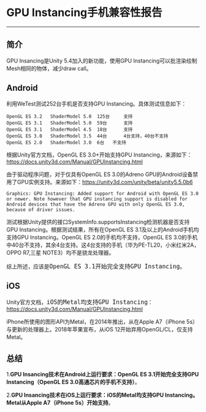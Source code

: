 # GPU Instancing手机兼容性报告
---

## 简介

GPU Insancing是Unity 5.4加入的新功能，使用GPU Instancing可以批渲染绘制Mesh相同的物体，减少draw call。

## Android

利用WeTest测试252台手机是否支持GPU Instancing。具体测试信息如下：

    OpenGL ES 3.2	ShaderModel 5.0	 125台	  支持
    OpenGL ES 3.1	ShaderModel 5.0	 59台	  支持
    OpenGL ES 3.1	ShaderModel 4.5	 18台	  支持
    OpenGL ES 3.0	ShaderModel 3.5	 44台	  4台支持，40台不支持
    OpenGL ES 2.0	ShaderModel 3.0	 6台	  不支持

根据Unity官方文档，OpenGL ES 3.0+开始支持GPU Instancing，来源如下：https://docs.unity3d.com/Manual/GPUInstancing.html

由于驱动程序问题，对于仅具有OpenGL ES 3.0的Adreno GPU的Android设备禁用了GPU实例支持。来源如下：https://unity3d.com/unity/beta/unity5.5.0b6

    Graphics: GPU Instancing: Added support for Android with OpenGL ES 3.0 or newer. Note however that GPU instancing support is disabled for Android devices that have the Adreno GPU with only OpenGL ES 3.0, because of driver issues.

测试根据Unity提供的接口SystemInfo.supportsInstancing检测机器是否支持GPU Instancing。根据测试结果，所有在OpenGL ES 3.1及以上的Android手机均支持GPU Instancing。OpenGL ES 2.0的手机均不支持，OpenGL ES 3.0的手机中40台不支持，其余4台支持。这4台支持的手机（华为PE-TL20，小米红米2A，OPPO R7,三星 NOTE3）均不是骁龙处理器。

综上所述，应该是<font size=4>```OpenGL ES 3.1开始完全支持GPU Instancing```</font>。

## iOS

Unity官方文档，<font size=4>```iOS的Metal均支持GPU Instancing```</font>：https://docs.unity3d.com/Manual/GPUInstancing.html

iPhone所使用的图形API为Metal，在2014年推出，从在Apple A7（iPhone 5s）与更新的处理器上。2018年苹果宣布，从iOS 12开始弃用OpenGL/CL，仅支持Metal。

## 总结

1.**GPU Insancing技术在Android上运行要求：OpenGL ES 3.1开始完全支持GPU Instancing（OpenGL ES 3.0高通芯片的手机不支持）**。

2.**GPU Insancing技术在iOS上运行要求：iOS的Metal均支持GPU Instancing。Metal从Apple A7（iPhone 5s）开始支持**。
